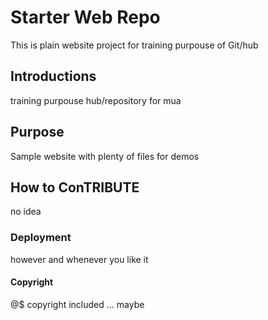 # Starter Web Repo

This is plain website project for training purpouse of Git/hub

## Introductions

training purpouse hub/repository for mua

## Purpose

Sample website with plenty of files for demos

## How to ConTRIBUTE

no idea

### Deployment

however and whenever you like it

#### Copyright
@$ copyright included ... maybe